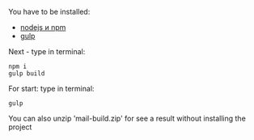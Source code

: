 You have to be installed:

- [nodejs и npm](https://nodejs.org/)
- [gulp](http://gulpjs.com/)

Next - type in terminal:

```
npm i
gulp build
```

For start: type in terminal:

```
gulp
```

You can also unzip 'mail-build.zip' for see a result without installing the project 